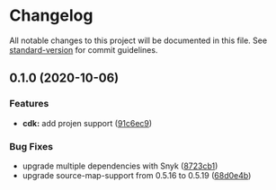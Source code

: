 # Changelog

All notable changes to this project will be documented in this file. See [standard-version](https://github.com/conventional-changelog/standard-version) for commit guidelines.

## 0.1.0 (2020-10-06)


### Features

* **cdk:** add projen support ([91c6ec9](https://github.com/pahud/eks-lambda-py/commit/91c6ec9318624fe808047b316c3c81c26e473fa6))


### Bug Fixes

* upgrade multiple dependencies with Snyk ([8723cb1](https://github.com/pahud/eks-lambda-py/commit/8723cb193b70d82f41fe21b43b0a13e06b3196db))
* upgrade source-map-support from 0.5.16 to 0.5.19 ([68d0e4b](https://github.com/pahud/eks-lambda-py/commit/68d0e4b6f953c1e431e540e4702fbee7d28f656b))
